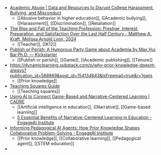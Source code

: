 - [Academic Abuse | Data and Resources to Disrupt College Harassment, Bullying, and Misconduct](https://www.academicabuse.com/)
	- [[Abusive behavior in higher education]], [[Academic bullying]], [[Harassment]], [[Discrimination]], [[Retaliation]]
- [The Rise and Fall of the Teaching Profession: Prestige, Interest, Preparation, and Satisfaction Over the Last Half Century - Matthew A. Kraft, Melissa Arnold Lyon, 2024](https://journals.sagepub.com/stoken/default+domain/RXXPUCNCP2AUKFZAQS6Q/full)
	- [[Teacher]], [[K12]]
- [Publish or Perish: A Humorous Party Game about Academia by Max Hui Bai Ph.D. — Kickstarter](https://www.kickstarter.com/projects/maxhuibai/publish-or-perish-1)
	- [[Publish or perish]], [[Game]], [[Academic publishing]], [[Tenure]]
- https://dynamiclearning.substack.com/p/why-prior-knowledge-doesnt-always?publication_id=588869&post_id=154134643&isFreemail=true&r=1gwis
	- [[Prior knowledge]]
- [Teaching Squares Guide](https://taylorinstitute.ucalgary.ca/resources/teaching-squares-observe-and-reflect-teaching-and-learning)
	- [[Teaching squares]]
- [Using AI to Connect Game-Based and Narrative-Centered Learning | CADRE](https://cadrek12.org/resources/blogs/using-ai-connect-game-based-and-narrative-centered-learning)
	- [[Artificial intelligence in education]], [[Narrative]], [[Game-based learning]]
	- [5 Essential Benefits of Narrative-Centered Learning in Education - EngageAI Institute](https://engageai.org/2024/11/26/5-essential-benefits-of-narrative-centered-learning-in-education/)
- [Informing Pedagogical AI Agents: How Prior Knowledge Shapes Collaborative Problem-Solving - EngageAI Institute](https://engageai.org/2024/12/09/informing-pedagogical-ai-agents-how-prior-knowledge-shapes-collaborative-problem-solving/)
	- [[Prior knowledge]], [[Collaborative learning]], [[Pedagogical agent]], [[STEM education]]
-